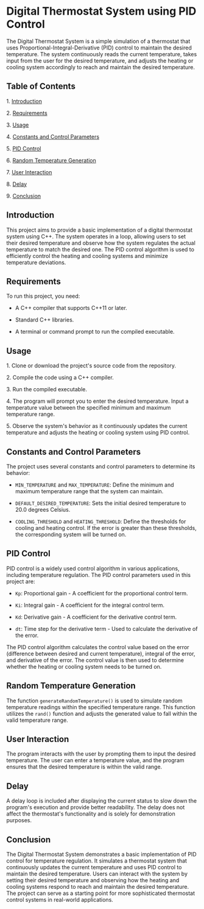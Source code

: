 # Digital Thermostat System using PID Control

The Digital Thermostat System is a simple simulation of a thermostat that uses Proportional-Integral-Derivative (PID) control to maintain the desired temperature. The system continuously reads the current temperature, takes input from the user for the desired temperature, and adjusts the heating or cooling system accordingly to reach and maintain the desired temperature.

## Table of Contents

1\. [Introduction](##introduction)

2\. [Requirements](#requirements)

3\. [Usage](#usage)

4\. [Constants and Control Parameters](#constants-and-control-parameters)

5\. [PID Control](#pid-control)

6\. [Random Temperature Generation](#random-temperature-generation)

7\. [User Interaction](#user-interaction)

8\. [Delay](#delay)

9\. [Conclusion](#conclusion)

## Introduction

This project aims to provide a basic implementation of a digital thermostat system using C++. The system operates in a loop, allowing users to set their desired temperature and observe how the system regulates the actual temperature to match the desired one. The PID control algorithm is used to efficiently control the heating and cooling systems and minimize temperature deviations.

## Requirements

To run this project, you need:

- A C++ compiler that supports C++11 or later.

- Standard C++ libraries.

- A terminal or command prompt to run the compiled executable.

## Usage

1\. Clone or download the project's source code from the repository.

2\. Compile the code using a C++ compiler.

3\. Run the compiled executable.

4\. The program will prompt you to enter the desired temperature. Input a temperature value between the specified minimum and maximum temperature range.

5\. Observe the system's behavior as it continuously updates the current temperature and adjusts the heating or cooling system using PID control.

## Constants and Control Parameters

The project uses several constants and control parameters to determine its behavior:

- `MIN_TEMPERATURE` and `MAX_TEMPERATURE`: Define the minimum and maximum temperature range that the system can maintain.

- `DEFAULT_DESIRED_TEMPERATURE`: Sets the initial desired temperature to 20.0 degrees Celsius.

- `COOLING_THRESHOLD` and `HEATING_THRESHOLD`: Define the thresholds for cooling and heating control. If the error is greater than these thresholds, the corresponding system will be turned on.

## PID Control

PID control is a widely used control algorithm in various applications, including temperature regulation. The PID control parameters used in this project are:

- `Kp`: Proportional gain - A coefficient for the proportional control term.

- `Ki`: Integral gain - A coefficient for the integral control term.

- `Kd`: Derivative gain - A coefficient for the derivative control term.

- `dt`: Time step for the derivative term - Used to calculate the derivative of the error.

The PID control algorithm calculates the control value based on the error (difference between desired and current temperature), integral of the error, and derivative of the error. The control value is then used to determine whether the heating or cooling system needs to be turned on.

## Random Temperature Generation

The function `generateRandomTemperature()` is used to simulate random temperature readings within the specified temperature range. This function utilizes the `rand()` function and adjusts the generated value to fall within the valid temperature range.

## User Interaction

The program interacts with the user by prompting them to input the desired temperature. The user can enter a temperature value, and the program ensures that the desired temperature is within the valid range.

## Delay

A delay loop is included after displaying the current status to slow down the program's execution and provide better readability. The delay does not affect the thermostat's functionality and is solely for demonstration purposes.

## Conclusion

The Digital Thermostat System demonstrates a basic implementation of PID control for temperature regulation. It simulates a thermostat system that continuously updates the current temperature and uses PID control to maintain the desired temperature. Users can interact with the system by setting their desired temperature and observing how the heating and cooling systems respond to reach and maintain the desired temperature. The project can serve as a starting point for more sophisticated thermostat control systems in real-world applications.
